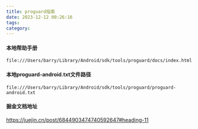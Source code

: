 ```yaml
---
title: proguard指南
date: 2023-12-12 00:26:16
tags:
category:
---
```


#### 本地帮助手册

```
file:///Users/barry/Library/Android/sdk/tools/proguard/docs/index.html
```

#### 本地proguard-android.txt文件路径

```
file:///Users/barry/Library/Android/sdk/tools/proguard/proguard-android.txt
```

#### 掘金文档地址

https://juejin.cn/post/6844903474740592647#heading-11
